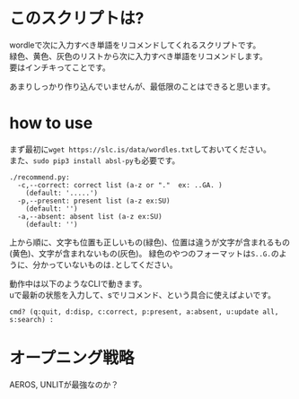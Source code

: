 # このスクリプトは?
wordleで次に入力すべき単語をリコメンドしてくれるスクリプトです。  
緑色、黄色、灰色のリストから次に入力すべき単語をリコメンドします。  
要はインチキってことです。  

あまりしっかり作り込んでいませんが、最低限のことはできると思います。

# how to use
まず最初に```wget https://slc.is/data/wordles.txt```しておいてください。  
また、```sudo pip3 install absl-py```も必要です。

```
./recommend.py:
  -c,--correct: correct list (a-z or "."  ex: ..GA. )
    (default: '.....')
  -p,--present: present list (a-z ex:SU)
    (default: '')
  -a,--absent: absent list (a-z ex:SU)
    (default: '')
```
上から順に、文字も位置も正しいもの(緑色)、位置は違うが文字が含まれるもの(黄色)、文字が含まれないもの(灰色)。
緑色のやつのフォーマットは```S..G.```のように、分かっていないものは```.```としてください。

動作中は以下のようなCLIで動きます。  
uで最新の状態を入力して、sでリコメンド、という具合に使えばよいです。
```
cmd? (q:quit, d:disp, c:correct, p:present, a:absent, u:update all, s:search) :
```

# オープニング戦略
AEROS, UNLITが最強なのか？
